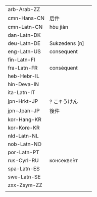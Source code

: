 | | | |
|-|-|-|
| arb-Arab-ZZ |  |  |
| cmn-Hans-CN | 后件 |  |
| cmn-Latn-CN | hòu jiàn |  |
| dan-Latn-DK |  |  |
| deu-Latn-DE | Sukzedens [n] |  |
| eng-Latn-US | consequent |  |
| fin-Latn-FI |  |  |
| fra-Latn-FR | conséquent |  |
| heb-Hebr-IL |  |  |
| hin-Deva-IN |  |  |
| ita-Latn-IT |  |  |
| jpn-Hrkt-JP | ? こ↑うけん |  |
| jpn-Jpan-JP | 後件 |  |
| kor-Hang-KR |  |  |
| kor-Kore-KR |  |  |
| nld-Latn-NL |  |  |
| nob-Latn-NO |  |  |
| por-Latn-PT |  |  |
| rus-Cyrl-RU | консекве́нт |  |
| spa-Latn-ES |  |  |
| swe-Latn-SE |  |  |
| zxx-Zsym-ZZ |  |  |
|  |  |  |
